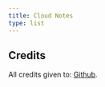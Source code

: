 ```yaml
---
title: Cloud Notes
type: list
---
```


## Credits
All credits given to:  [Github](https://github.com/rishabkumar7/CloudNotes).  